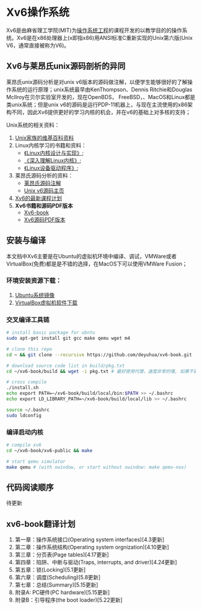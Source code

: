 <!--
  Title: Xv6 book
  Description: 现代X86版本的unix v6的教学操作系统
  Author: deyuhua@gmail.com
  -->

# Xv6操作系统
Xv6是由麻省理工学院(MIT)为[操作系统工程](https://ocw.mit.edu/courses/electrical-engineering-and-computer-science/6-828-operating-system-engineering-fall-2012/index.htm)的课程开发的以教学目的的操作系统。Xv6是在x86处理器上(x即指x86)用ANSI标准C重新实现的Unix第六版(Unix V6，通常直接被称为V6)。

## Xv6与莱昂氏unix源码剖析的异同
莱昂氏unix源码分析是对unix v6版本的源码做注解，以便学生能够很好的了解操作系统的运行原理；unix系统最早由KenThompson、Dennis Ritchie和Douglas McIlroy在贝尔实验室开发的，现在OpenBDS， FreeBSD，、MacOS和Linux都是类unix系统；但是unix v6的源码是运行PDP-11机器上，与现在主流使用的x86架构不同，因此Xv6提供更好的学习内核的机会，并在v6的基础上对多核的支持；

Unix系统的相关资料：

1. [Unix家族的维基百科资料](https://zh.wikipedia.org/wiki/UNIX；)
2. Linux内核学习的书籍和资料：
   - [《Linux内核设计与实现》](https://book.douban.com/subject/5503292/);
   - [《深入理解Linux内核》](https://book.douban.com/subject/1767120/);
   - [《Linux设备驱动程序》](https://book.douban.com/subject/1420480/);
3. 莱昂氏源码分析的资料：
   - [莱昂氏源码注解](http://www.lemis.com/grog/Documentation/Lions/)
   - [Unix v6源码主页](http://v6.cuzuco.com/)
4. [Xv6的最新课程计划](https://pdos.csail.mit.edu/6.828/2016/schedule.html)
5. **Xv6书籍和源码PDF版本**
   - [Xv6-book](./book/en/book-rev9.pdf)
   - [Xv6源码PDF版本](./book/en/xv6-rev9.pdf)


## 安装与编译
本文档中Xv6主要是在Ubuntu的虚拟机环境中编译、调试，VMWare或者VirtualBox(免费)都是是不错的选择，在MacOS下可以使用VMWare Fusion；

### 环境安装资源下载：

1. [Ubuntu系统镜像](https://www.ubuntu.com/download)
2. [VirtualBox虚拟机软件下载](https://www.virtualbox.org/wiki/Downloads)


### 交叉编译工具链

```bash
# install basic package for ubntu
sudo apt-get install git gcc make qemu wget m4

# clone this repo
cd ~ && git clone --recursive https://github.com/deyuhua/xv6-book.git

# download source code list in build/pkg.txt
cd ~/xv6-book/build && wget -i pkg.txt # 最好使用代理，速度非常的慢, 如果不能自动下载，使用浏览器下载好放置到该目录

# cross compile
./install.sh
echo export PATH=~/xv6-book/build/local/bin:$PATH >> ~/.bashrc
echo export LD_LIBRARY_PATH=~/xv6-book/build/local/lib >> ~/.bashrc

source ~/.bashrc
sudo ldconfig
```

### 编译启动内核

```bash
# compile xv6
cd ~/xv6-book/xv6-public && make

# start qemu simulator
make qemu # (with xwindow, or start without xwindow: make qemu-nox)

```

## 代码阅读顺序

待更新


## xv6-book翻译计划

1. 第一章：操作系统接口(Operating system interfaces)[4.3更新]
2. 第二章：操作系统结构(Operating system orgnization)[4.10更新]
3. 第三章：分页表(Page tables)[4.17更新]
4. 第四章：陷阱、中断与驱动(Traps, interrupts, and driver)[4.24更新]
5. 第五章：锁(Locking)[5.1更新]
6. 第六章：调度(Scheduling)[5.8更新]
7. 第七章：总结(Summary)[5.15更新]
8. 附录A: PC硬件(PC hardware)[5.15更新]
9. 附录B：引导程序(the boot loader)[5.22更新]


<meta name='keywords' content='Xv6, mit, operation system, unix v6, qemu'>
